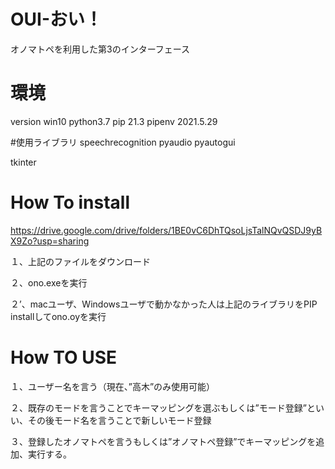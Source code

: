 # OUI-おい！
オノマトペを利用した第3のインターフェース
# 環境
version
win10
python3.7
pip 21.3
pipenv 2021.5.29

#使用ライブラリ
speechrecognition
pyaudio
pyautogui


tkinter

# How To install
https://drive.google.com/drive/folders/1BE0vC6DhTQsoLjsTalNQvQSDJ9yBX9Zo?usp=sharing

１、上記のファイルをダウンロード

２、ono.exeを実行

２’、macユーザ、Windowsユーザで動かなかった人は上記のライブラリをPIP　installしてono.oyを実行

# How TO USE

１、ユーザー名を言う（現在、”高木”のみ使用可能）

２、既存のモードを言うことでキーマッピングを選ぶもしくは”モード登録”といい、その後モード名を言うことで新しいモード登録

３、登録したオノマトペを言うもしくは”オノマトペ登録”でキーマッピングを追加、実行する。
